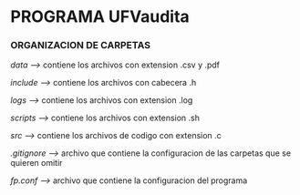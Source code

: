 # PROGRAMA UFVaudita

### ORGANIZACION DE CARPETAS

*data -->* contiene los archivos con extension .csv y .pdf
	
*include -->* contiene los archivos con cabecera .h 

*logs -->* contiene los archivos con extension .log
	
*scripts -->* contiene los archivos con extension .sh 
	
*src -->* contiene los archivos de codigo con extension .c 
	
*.gitignore -->* archivo que contiene la configuracion de las carpetas que se quieren omitir 
	
*fp.conf -->* archivo que contiene la configuracion del programa
